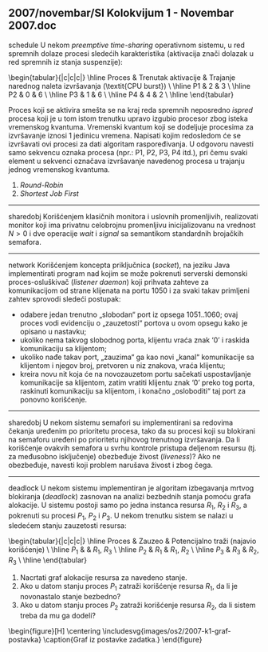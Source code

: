 2007/novembar/SI Kolokvijum 1 - Novembar 2007.doc
--------------------------------------------------------------------------------
schedule
U  nekom *preemptive time-sharing* operativnom  sistemu,  u red  spremnih  dolaze  procesi sledećih karakteristika (aktivacija znači dolazak u red spremnih iz stanja suspenzije): 

\begin{tabular}{|c|c|c|}
\hline
Proces & Trenutak aktivacije & Trajanje narednog naleta izvršavanja (\textit{CPU burst}) \\
\hline
P1 & 2 & 3 \\
\hline
P2 & 0 & 6 \\
\hline
P3 & 1 & 6 \\
\hline
P4 & 4 & 2 \\
\hline
\end{tabular}

Proces koji se aktivira smešta se  na kraj reda spremnih neposredno *ispred* procesa koji je u tom istom trenutku upravo izgubio procesor zbog isteka vremenskog kvantuma. Vremenski kvantum koji se dodeljuje procesima za izvršavanje iznosi 1 jedinicu vremena. Napisati kojim redosledom će se izvršavati ovi procesi za dati algoritam raspoređivanja. U odgovoru navesti samo sekvencu oznaka procesa (npr.: P1, P2, P3, P4 itd.), pri čemu svaki element u sekvenci označava izvršavanje navedenog procesa u trajanju jednog vremenskog kvantuma. 

1. *Round-Robin* 
2. *Shortest Job First* 

--------------------------------------------------------------------------------
sharedobj
Korišćenjem klasičnih monitora i uslovnih promenljivih, realizovati monitor koji ima privatnu celobrojnu  promenljivu  inicijalizovanu  na  vrednost $N > 0$  i  dve  operacije *wait*  i *signal* sa semantikom standardnih brojačkih semafora. 

--------------------------------------------------------------------------------
network
Korišćenjem koncepta priključnica (*socket*), na jeziku Java implementirati program nad kojim se  može  pokrenuti serverski demonski  proces-osluškivač  (*listener daemon*)  koji  prihvata zahteve za komunikacijom od strane klijenata na portu 1050 i za svaki takav primljeni zahtev sprovodi sledeći postupak: 

- odabere  jedan  trenutno „slobodan“ port  iz  opsega  1051..1060;  ovaj  proces  vodi evidenciju o „zauzetosti“ portova u ovom opsegu kako je opisano u nastavku; 
- ukoliko nema takvog slobodnog porta, klijentu vraća znak ‘0’ i raskida komunikaciju sa klijentom; 
- ukoliko nađe takav port, „zauzima“ ga kao novi „kanal“ komunikacije sa klijentom i njegov broj, pretvoren u niz znakova, vraća klijentu; 
- kreira novu nit koja će na novozauzetom portu sačekati uspostavljanje komunikacije sa klijentom, zatim  vratiti   klijentu znak ‘0’ preko tog porta, raskinuti komunikaciju sa klijentom, i konačno „osloboditi“ taj port za ponovno korišćenje. 
 
--------------------------------------------------------------------------------
sharedobj
U  nekom sistemu semafori su implementirani sa redovima čekanja uređenim po prioritetu procesa,  tako  da  su  procesi  koji  su  blokirani  na  semaforu  uređeni  po  prioritetu  njihovog trenutnog izvršavanja. Da li korišćenje ovakvih semafora u svrhu kontrole pristupa deljenom resursu  (tj.  za  međusobno  isključenje)  obezbeđuje  živost  (*liveness*)?  Ako  ne  obezbeđuje, navesti koji problem narušava živost i zbog čega. 

--------------------------------------------------------------------------------
deadlock
U  nekom  sistemu  implementiran  je  algoritam  izbegavanja  mrtvog  blokiranja (*deadlock*) zasnovan na analizi bezbednih stanja pomoću grafa alokacije. U sistemu postoji samo po jedna instanca resursa $R_1$, $R_2$ i $R_3$, a pokrenuti su procesi $P_1$, $P_2$ i $P_3$. U nekom trenutku sistem se nalazi u sledećem stanju zauzetosti resursa: 

\begin{tabular}{|c|c|c|}
\hline
Proces & Zauzeo & Potencijalno traži (najavio korišćenje) \\
\hline
$P_1$ & & $R_1$, $R_3$ \\
\hline
$P_2$ & $R_1$ & $R_1$, $R_2$ \\
\hline
$P_3$ & $R_3$ & $R_2$, $R_3$ \\
\hline
\end{tabular}

1. Nacrtati graf alokacije resursa za navedeno stanje. 
2. Ako u datom stanju proces $P_1$ zatraži korišćenje resursa $R_1$, da li je novonastalo stanje bezbedno?
3. Ako u datom stanju proces $P_2$ zatraži korišćenje resursa $R_2$, da li sistem treba da mu ga dodeli?

\begin{figure}[H]
    \centering
    \includesvg{images/os2/2007-k1-graf-postavka}
    \caption{Graf iz postavke zadatka.}
\end{figure}
